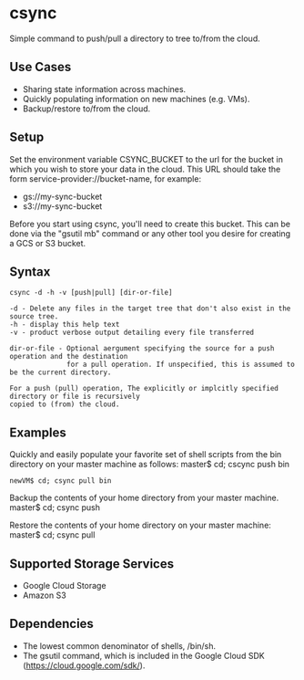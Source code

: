 # csync

Simple command to push/pull a directory to tree to/from the cloud.

## Use Cases
* Sharing state information across machines.
* Quickly populating information on new machines (e.g. VMs).
* Backup/restore to/from the cloud.

## Setup
Set the environment variable CSYNC_BUCKET to the url for the bucket in which you wish to store your 
data in the cloud. This URL should take the form service-provider://bucket-name, for example:
* gs://my-sync-bucket
* s3://my-sync-bucket

Before you start using csync, you'll need to create this bucket. This can be done via the "gsutil mb" command
or any other tool you desire for creating a GCS or S3 bucket.

## Syntax

    csync -d -h -v [push|pull] [dir-or-file]
    
    -d - Delete any files in the target tree that don't also exist in the source tree.
    -h - display this help text
    -v - product verbose output detailing every file transferred
    
    dir-or-file - Optional aergument specifying the source for a push operation and the destination
                  for a pull operation. If unspecified, this is assumed to be the current directory.
                  
    For a push (pull) operation, The explicitly or implcitly specified directory or file is recursively 
    copied to (from) the cloud. 
    
## Examples
Quickly and easily populate your favorite set of shell scripts from the bin directory on your master machine as follows:
    master$ cd; cscync push bin
    
    newVM$ cd; csync pull bin
    
Backup the contents of your home directory from your master machine.
    master$ cd; csync push
    
Restore the contents of your home directory on your master machine:
    master$ cd; csync pull

## Supported Storage Services
* Google Cloud Storage
* Amazon S3

## Dependencies
* The lowest common denominator of shells, /bin/sh.
* The gsutil command, which is included in the Google Cloud SDK (https://cloud.google.com/sdk/).
